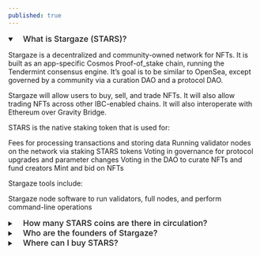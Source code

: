 ```yaml
---
published: true
---
```

<details open>
<summary><h3 style="display: inline; padding-left: 15px; font-weight: 500">What is Stargaze (STARS)?</h3></summary>

Stargaze is a decentralized and community-owned network for NFTs. It is built as an app-specific Cosmos Proof-of_stake chain, running the Tendermint consensus engine. It’s goal is to be similar to OpenSea, except governed by a community via a curation DAO and a protocol DAO.

Stargaze will allow users to buy, sell, and trade NFTs. It will also allow trading NFTs across other IBC-enabled chains. It will also interoperate with Ethereum over Gravity Bridge.

STARS is the native staking token that is used for:

Fees for processing transactions and storing data Running validator nodes on the network via staking STARS tokens Voting in governance for protocol upgrades and parameter changes Voting in the DAO to curate NFTs and fund creators Mint and bid on NFTs

Stargaze tools include:

Stargaze node software to run validators, full nodes, and perform command-line operations
</details>

<details>
<summary><h3 style="display: inline; padding-left: 15px; font-weight: 500">How many STARS coins are there in circulation?</h3></summary>

Stargaze mainnet launched on October 29th, 2021 with 1 billion STARS tokens created at genesis. New coins are minted each year via inflation. Inflation follows a “thirdening” schedule where it is reduced by 1/3rd each year. Inflation for year 1 is 100%. Details of the release schedule can be found at https://mirror.xyz/stargazezone.eth/h9Bc7jODUrYB1Jw4mve3QEGVkBwBsyVebN6NP7tRl_Y#phased-launch.
</details>

<details>
<summary><h3 style="display: inline; padding-left: 15px; font-weight: 500">Who are the founders of Stargaze?</h3></summary>

Stargaze is founded by Shane Vitarana, Jorge Hernandez, and Jake Hartnell, all programmers with extensive software engineering experience.

Shane and Jorge met while working at TruStory, one of the first protocols to be built with Cosmos SDK. Jake met Shane 3 years ago, and have worked together for over 2 years. Jake is one of the maintainers of cw-nft, the NFT repository for CosmWasm, the smart contract technology used in Stargaze.

Shane has been programming for nearly 3 decades, and has published some very popular iOS apps including Drum Kit, and TED. Before building apps, he was contributor to the open source web framework Ruby on Rails, and was one of the first hires at Groupon. He also worked at Orbitz.com and Motorola before that. He holds an M.S in Electrical Engineering with a focus on Electromagnetics, and a dual B.S in Computer Engineering and Computer Science.
</details>

<details>
<summary><h3 style="display: inline; padding-left: 15px; font-weight: 500">Where can I buy STARS?</h3></summary>

Currently, STARS is only available in a liquidity pool on Osmosis: https://app.osmosis.zone/pool/604.
</details>
